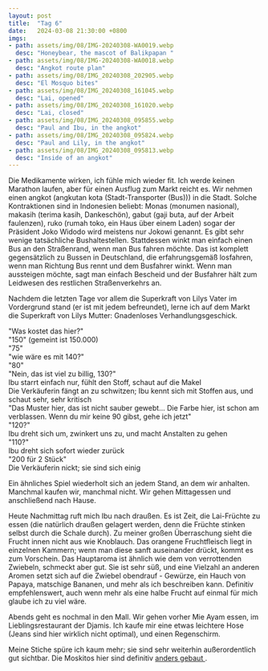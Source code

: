 ```yaml
---
layout: post
title:  "Tag 6"
date:   2024-03-08 21:30:00 +0800
imgs: 
- path: assets/img/08/IMG-20240308-WA0019.webp
  desc: "Honeybear, the mascot of Balikpapan "
- path: assets/img/08/IMG-20240308-WA0018.webp
  desc: "Angkot route plan"
- path: assets/img/08/IMG_20240308_202905.webp
  desc: "El Mosquo bites"
- path: assets/img/08/IMG_20240308_161045.webp
  desc: "Lai, opened"
- path: assets/img/08/IMG_20240308_161020.webp
  desc: "Lai, closed"
- path: assets/img/08/IMG_20240308_095855.webp
  desc: "Paul and Ibu, in the angkot"
- path: assets/img/08/IMG_20240308_095824.webp
  desc: "Paul and Lily, in the angkot"
- path: assets/img/08/IMG_20240308_095813.webp
  desc: "Inside of an angkot"
---
```


Die Medikamente wirken, ich fühle mich wieder fit. Ich werde keinen Marathon laufen, aber für einen Ausflug zum Markt reicht es. Wir nehmen einen angkot (angkutan kota (Stadt-Transporter (Bus))) in die Stadt. Solche Kontraktionen sind in Indonesien beliebt: Monas (monumen nasional), makasih (terima kasih, Dankeschön), gabut (gaji buta, auf der Arbeit faulenzen), ruko (rumah toko, ein Haus über einem Laden) sogar der Präsident Joko Widodo wird meistens nur Jokowi genannt.
Es gibt sehr wenige tatsächliche Bushaltestellen. Stattdessen winkt man einfach einen Bus an den Straßenrand, wenn man Bus fahren möchte. Das ist komplett gegensätzlich zu Bussen in Deutschland, die erfahrungsgemäß losfahren, wenn man Richtung Bus rennt und dem Busfahrer winkt. Wenn man aussteigen möchte, sagt man einfach Bescheid und der Busfahrer hält zum Leidwesen des restlichen Straßenverkehrs an.

Nachdem die letzten Tage vor allem die Superkraft von Lilys Vater im Vordergrund stand (er ist mit jedem befreundet), lerne ich auf dem Markt die Superkraft von Lilys Mutter: Gnadenloses Verhandlungsgeschick.

"Was kostet das hier?"   
"150" (gemeint ist 150.000)   
"75"  
"wie wäre es mit 140?"  
"80"  
"Nein, das ist viel zu billig, 130?"  
Ibu starrt einfach nur, fühlt den Stoff, schaut auf die Makel    
Die Verkäuferin fängt an zu schwitzen; Ibu kennt sich mit Stoffen aus, und schaut sehr, sehr kritisch   
"Das Muster hier, das ist nicht sauber gewebt... Die Farbe hier, ist schon am verblassen. Wenn du mir keine 90 gibst, gehe ich jetzt"  
"120?"  
Ibu dreht sich um, zwinkert uns zu, und macht Anstalten zu gehen   
"110?"  
Ibu dreht sich sofort wieder zurück  
"200 für 2 Stück"  
Die Verkäuferin nickt; sie sind sich einig  

Ein ähnliches Spiel wiederholt sich an jedem Stand, an dem wir anhalten. Manchmal kaufen wir, manchmal nicht.
Wir gehen Mittagessen und anschließend nach Hause.

Heute Nachmittag ruft mich Ibu nach draußen. Es ist Zeit, die Lai-Früchte zu essen (die natürlich draußen gelagert werden, denn die Früchte stinken selbst durch die Schale durch).
Zu meiner großen Überraschung sieht die Frucht innen nicht aus wie Knoblauch.
Das orangene Fruchtfleisch liegt in einzelnen Kammern; wenn man diese sanft auseinander drückt, kommt es zum Vorschein. 
Das Hauptaroma ist ähnlich wie dem von verrottenden Zwiebeln, schmeckt aber gut. Sie ist sehr süß, und eine Vielzahl an anderen Aromen setzt sich auf die Zwiebel obendrauf - Gewürze, ein Hauch von Papaya, matschige Bananen, und mehr als ich beschreiben kann.
Definitiv empfehlenswert, auch wenn mehr als eine halbe Frucht auf einmal für mich glaube ich zu viel wäre.

Abends geht es nochmal in den Mall. Wir gehen vorher Mie Ayam essen, im Lieblingsrestaurant der Djamis.
Ich kaufe mir eine etwas leichtere Hose (Jeans sind hier wirklich nicht optimal), und einen Regenschirm.

Meine Stiche spüre ich kaum mehr; sie sind sehr weiterhin außerordentlich gut sichtbar. Die Moskitos hier sind definitiv [anders gebaut ](/meerhan/assets/img/Mosco.webp).